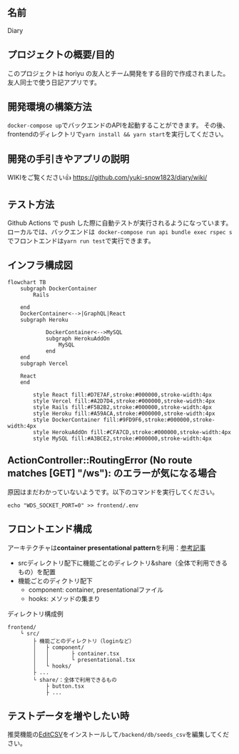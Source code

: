 ## 名前

Diary

## プロジェクトの概要/目的

このプロジェクトは horiyu の友人とチーム開発をする目的で作成されました。
友人同士で使う日記アプリです。

## 開発環境の構築方法

`docker-compose up`でバックエンドのAPIを起動することができます。
その後、frontendのディレクトリで`yarn install && yarn start`を実行してください。

## 開発の手引きやアプリの説明
WIKIをご覧ください👍
https://github.com/yuki-snow1823/diary/wiki/

## テスト方法

Github Actions で push した際に自動テストが実行されるようになっています。
ローカルでは、バックエンドは` docker-compose run api bundle exec rspec s`でフロントエンドは`yarn run test`で実行できます。
## インフラ構成図

```mermaid
flowchart TB
    subgraph DockerContainer
        Rails

    end
    DockerContainer<-->|GraphQL|React
    subgraph Heroku

			DockerContainer<-->MySQL
			subgraph HerokuAddOn
				MySQL
			end
    end
    subgraph Vercel

    React
    end

		style React fill:#D7E7AF,stroke:#000000,stroke-width:4px
		style Vercel fill:#A2D7D4,stroke:#000000,stroke-width:4px
		style Rails fill:#F5B2B2,stroke:#000000,stroke-width:4px
		style Heroku fill:#A59ACA,stroke:#000000,stroke-width:4px
		style DockerContainer fill:#9FD9F6,stroke:#000000,stroke-width:4px
		style HerokuAddOn fill:#CFA7CD,stroke:#000000,stroke-width:4px
		style MySQL fill:#A3BCE2,stroke:#000000,stroke-width:4px
```

## ActionController::RoutingError (No route matches [GET] "/ws"): のエラーが気になる場合

原因はまだわかっていないようです。以下のコマンドを実行してください。

`echo "WDS_SOCKET_PORT=0" >> frontend/.env`

## フロントエンド構成
アーキテクチャは**container presentational pattern**を利用：[参考記事](https://zenn.dev/buyselltech/articles/9460c75b7cd8d1)
- srcディレクトリ配下に機能ごとのディレクトリ&share（全体で利用できるもの）を配置
- 機能ごとのディクトリ配下
	- component: container, presentationalファイル
	- hooks: メソッドの集まり

ディレクトリ構成例
```
frontend/
	└ src/
		├ 機能ごとのディレクトリ（loginなど）
		│ 	├ component/
		│ 	│		├ container.tsx
		│ 	│		└ presentational.tsx
		│ 	└ hooks/
		├ ...
		└ share/：全体で利用できるもの
			├ button.tsx
			├ ...
```

## テストデータを増やしたい時
推奨機能の[EditCSV](https://1-notes.com/visual-studio-code-edit-csv/)をインストールして`/backend/db/seeds_csv`を編集してください。